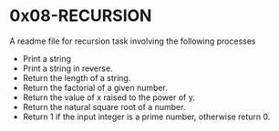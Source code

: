 # 0x08-RECURSION

A readme file for recursion task involving the following processes
- Print a string
- Print a string in reverse.
- Return the length of a string.
- Return the factorial of a given number.
- Return the value of x raised to the power of y.
- Return the natural square root of a number.
- Return 1 if the input integer is a prime number, otherwise return 0.
